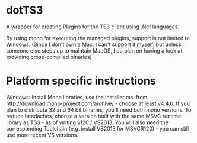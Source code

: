dotTS3
======

A wrapper for creating Plugins for the TS3 client using .Net languages.

By using mono for executing the managed plugins, support is not limited to Windows.
(Since I don't own a Mac, I can't support it myself,
but unless someone else steps up to maintain MacOS,
I do plan on having a look at providing cross-compiled binaries)

Platform specific instructions
==============================

Windows:
	Install Mono libraries, use the installer msi from http://download.mono-project.com/archive/ - choose at least v4.4.0.
	If you plan to distribute 32 and 64 bit binaries, you'll need both mono versions.
	To reduce headaches, choose a version built with the same MSVC runtime library as TS3 - as of writing v120 / VS2013.
	You will also need the corresponding Toolchain (e.g. install VS2013 for MSVCR120) - you can still use more recent VS versions.